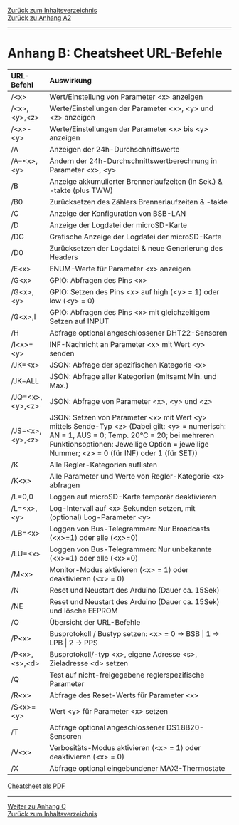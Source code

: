 [Zurück zum Inhaltsverzeichnis](inhaltsverzeichnis.md)  
[Zurück zu Anhang A2](anhang_a2.md)    
    
---
    

    

# Anhang B: Cheatsheet URL-Befehle #

| URL-Befehl             | Auswirkung                                                                    |
|:-----------------------|:------------------------------------------------------------------------------|
|  /\<x\>                | Wert/Einstellung von Parameter \<x\> anzeigen
|  /\<x\>,\<y\>,\<z\>    | Werte/Einstellungen der Parameter \<x\>, \<y\> und \<z\> anzeigen  
|  /\<x\>-\<y\>          | Werte/Einstellungen der Parameter \<x\> bis \<y\> anzeigen  
|  /A                    | Anzeigen der 24h-Durchschnittswerte  
|  /A=\<x\>,\<y\>        | Ändern der 24h-Durchschnittswertberechnung in Parameter \<x\>, \<y\>  
|  /B                    | Anzeige akkumulierter Brennerlaufzeiten (in Sek.) & -takte (plus TWW)  
|  /B0                   | Zurücksetzen des Zählers Brennerlaufzeiten & -takte  
|  /C                    | Anzeige der Konfiguration von BSB-LAN  
|  /D                    | Anzeige der Logdatei der microSD-Karte  
|  /DG                   | Grafische Anzeige der Logdatei der microSD-Karte  
|  /D0                   | Zurücksetzen der Logdatei & neue Generierung des Headers  
|  /E\<x\>               | ENUM-Werte für Parameter \<x\> anzeigen  
|  /G\<x\>               | GPIO: Abfragen des Pins \<x\>  
|  /G\<x\>,\<y\>         | GPIO: Setzen des Pins \<x\> auf high (\<y\> = 1) oder low (\<y\> = 0)  
|  /G\<x\>,I             | GPIO: Abfragen des Pins \<x\> mit gleichzeitigem Setzen auf INPUT  
|  /H                    | Abfrage optional angeschlossener DHT22-Sensoren  
|  /I\<x\>=\<y\>         | INF-Nachricht an Parameter \<x\> mit Wert \<y\> senden  
|  /JK=\<x\>        	 | JSON: Abfrage der spezifischen Kategorie \<x\>  
|  /JK=ALL        	     | JSON: Abfrage aller Kategorien (mitsamt Min. und Max.)  
|  /JQ=\<x\>,\<y\>,\<z\> | JSON: Abfrage von Parameter \<x\>, \<y\> und \<z\>  
|  /JS=\<x\>,\<y\>,\<z\> | JSON: Setzen von Parameter \<x\> mit Wert \<y\> mittels Sende-Typ \<z\> (Dabei gilt: \<y\> = numerisch: AN = 1, AUS = 0; Temp. 20°C = 20; bei mehreren Funktionsoptionen: Jeweilige Option = jeweilige Nummer; \<z\> = 0 (für INF) oder 1 (für SET))   
|  /K                    | Alle Regler-Kategorien auflisten  
|  /K\<x\>               | Alle Parameter und Werte von Regler-Kategorie \<x\> abfragen  
|  /L=0,0                | Loggen auf microSD-Karte temporär deaktivieren  
|  /L=\<x\>,\<y\>        | Log-Intervall auf \<x\> Sekunden setzen, mit (optional) Log-Parameter \<y\>  
|  /LB=\<x\>             | Loggen von Bus-Telegrammen: Nur Broadcasts (\<x\>=1) oder alle (\<x\>=0)  
|  /LU=\<x\>             | Loggen von Bus-Telegrammen: Nur unbekannte (\<x\>=1) oder alle (\<x\>=0)  
|  /M\<x\>               | Monitor-Modus aktivieren (\<x\> = 1) oder deaktivieren (\<x\> = 0)  
|  /N                    | Reset und Neustart des Arduino (Dauer ca. 15Sek)  
|  /NE                   | Reset und Neustart des Arduino (Dauer ca. 15Sek) und lösche EEPROM  
|  /O                    | Übersicht der URL-Befehle  
|  /P\<x\>               | Busprotokoll / Bustyp setzen: \<x\> = 0 → BSB \| 1 → LPB \| 2 → PPS  
|  /P\<x\>,\<s\>,\<d\>   | Busprotokoll/-typ \<x\>, eigene Adresse \<s\>, Zieladresse \<d\> setzen  
|  /Q                    | Test auf nicht-freigegebene reglerspezifische Parameter  
|  /R\<x\>               | Abfrage des Reset-Werts für Parameter \<x\>  
|  /S\<x\>=\<y\>         | Wert \<y\> für Parameter \<x\> setzen  
|  /T                    | Abfrage optional angeschlossener DS18B20-Sensoren  
|  /V\<x\>               | Verbositäts-Modus aktivieren (\<x\> = 1) oder deaktivieren (\<x\> = 0)  
|  /X                    | Abfrage optional eingebundener MAX!-Thermostate  

       
[Cheatsheet als PDF](https://github.com/1coderookie/BSB-LPB-LAN/raw/master/Cheatsheet%20URL-Befehle.pdf)
    
---
    

     
[Weiter zu Anhang C](anhang_c.md)      
[Zurück zum Inhaltsverzeichnis](inhaltsverzeichnis.md)  

